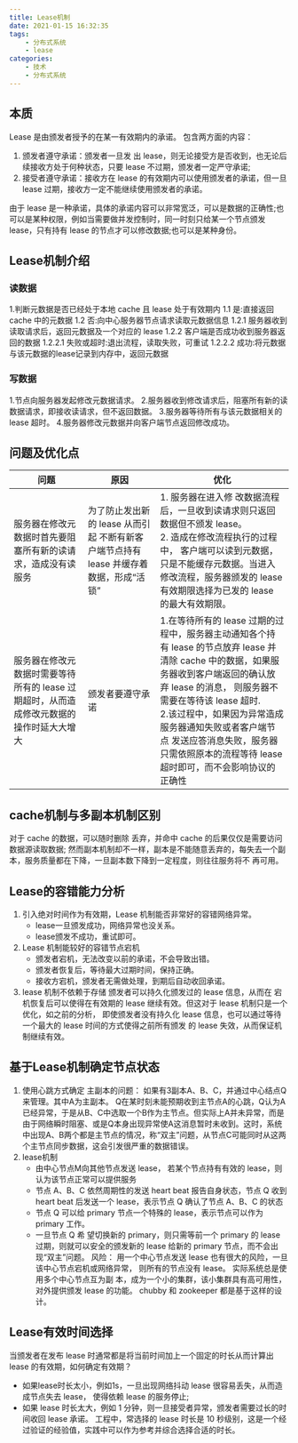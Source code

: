 ```yaml
---
title: Lease机制
date: 2021-01-15 16:32:35
tags:
    - 分布式系统
    - lease
categories:
    - 技术
    - 分布式系统
---
```


## 本质
Lease 是由颁发者授予的在某一有效期内的承诺。
包含两方面的内容：
1. 颁发者遵守承诺：颁发者一旦发 出 lease，则无论接受方是否收到，也无论后续接收方处于何种状态，只要 lease 不过期，颁发者一定严守承诺;
2. 接受者遵守承诺：接收方在 lease 的有效期内可以使用颁发者的承诺，但一旦 lease 过期，接收方一定不能继续使用颁发者的承诺。

由于 lease 是一种承诺，具体的承诺内容可以非常宽泛，可以是数据的正确性;也可以是某种权限，例如当需要做并发控制时，同一时刻只给某一个节点颁发 lease，只有持有 lease 的节点才可以修改数据;也可以是某种身份。

<!--more-->

## Lease机制介绍
### 读数据
1.判断元数据是否已经处于本地 cache 且 lease 处于有效期内
1.1 是:直接返回 cache 中的元数据
1.2 否:向中心服务器节点请求读取元数据信息
1.2.1 服务器收到读取请求后，返回元数据及一个对应的 lease
1.2.2 客户端是否成功收到服务器返回的数据
1.2.2.1 失败或超时:退出流程，读取失败，可重试
1.2.2.2 成功:将元数据与该元数据的lease记录到内存中，返回元数据
### 写数据
1.节点向服务器发起修改元数据请求。
2.服务器收到修改请求后，阻塞所有新的读数据请求，即接收读请求，但不返回数据。
3.服务器等待所有与该元数据相关的 lease 超时。
4.服务器修改元数据并向客户端节点返回修改成功。
## 问题及优化点
|问题|原因|优化|
|---|---|---|
|服务器在修改元数据时首先要阻塞所有新的读请求，造成没有读服务|为了防止发出新的 lease 从而引起 不断有新客户端节点持有 lease 并缓存着数据，形成“活锁”|1. 服务器在进入修 改数据流程后，一旦收到读请求则只返回数据但不颁发 lease。</br>2. 造成在修改流程执行的过程中， 客户端可以读到元数据，只是不能缓存元数据。当进入修改流程，服务器颁发的 lease 有效期限选择为已发的 lease 的最大有效期限。|
|服务器在修改元数据时需要等待所有的 lease 过期超时，从而造成修改元数据的操作时延大大增大|颁发者要遵守承诺|1.在等待所有的 lease 过期的过程中，服务器主动通知各个持有 lease 的节点放弃 lease 并清除 cache 中的数据，如果服务器收到客户端返回的确认放弃 lease 的消息， 则服务器不需要在等待该 lease 超时.</br>2.该过程中，如果因为异常造成服务器通知失败或者客户端节点 发送应答消息失败，服务器只需依照原本的流程等待 lease 超时即可，而不会影响协议的正确性|



## cache机制与多副本机制区别
对于 cache 的数据，可以随时删除 丢弃，并命中 cache 的后果仅仅是需要访问数据源读取数据;
然而副本机制却不一样，副本是不能随意丢弃的，每失去一个副本，服务质量都在下降，一旦副本数下降到一定程度，则往往服务将不 再可用。

## Lease的容错能力分析
1. 引入绝对时间作为有效期，Lease 机制能否非常好的容错网络异常。
    - lease一旦颁发成功，网络异常也没关系。
    - lease颁发不成功，重试即可。
2. Lease 机制能较好的容错节点宕机
    - 颁发者宕机，无法改变以前的承诺，不会导致出错。
    - 颁发者恢复后，等待最大过期时间，保持正确。
    - 接收方宕机，颁发者无需做处理，到期后自动收回承诺。
3. lease 机制不依赖于存储
颁发者可以持久化颁发过的 lease 信息，从而在 宕机恢复后可以使得在有效期的 lease 继续有效。但这对于 lease 机制只是一个优化，如之前的分析， 即使颁发者没有持久化 lease 信息，也可以通过等待一个最大的 lease 时间的方式使得之前所有颁发 的 lease 失效，从而保证机制继续有效。

## 基于Lease机制确定节点状态
1. 使用心跳方式确定 主副本的问题：
如果有3副本A、B、C，并通过中心结点Q来管理。其中A为主副本。
Q在某时刻未能预期收到主节点A的心跳，Q认为A已经异常，于是从B、C中选取一个B作为主节点。但实际上A并未异常，而是由于网络瞬时阻塞、或是Q本身出现异常使A这消息暂时未收到。这时，系统中出现A、B两个都是主节点的情况，称“双主”问题，从节点C可能同时从这两个主节点同步数据，这会引发很严重的数据错误。
2. lease机制
    - 由中心节点M向其他节点发送 lease， 若某个节点持有有效的 lease，则认为该节点正常可以提供服务
    - 节点 A、B、C 依然周期性的发送 heart beat 报告自身状态，节点 Q 收到 heart beat 后发送一个 lease，表示节点 Q 确认了节点 A、B、C 的状态
    - 节点 Q 可以给 primary 节点一个特殊的 lease，表示节点可以作为 primary 工作。
    - 一旦节点 Q 希 望切换新的 primary，则只需等前一个 primary 的 lease 过期，则就可以安全的颁发新的 lease 给新的 primary 节点，而不会出现“双主”问题。
风险：
用一个中心节点发送 lease 也有很大的风险，一旦该中心节点宕机或网络异常， 则所有的节点没有 lease。
实际系统总是使用多个中心节点互为副 本，成为一个小的集群，该小集群具有高可用性，对外提供颁发 lease 的功能。
chubby 和 zookeeper 都是基于这样的设计。

## Lease有效时间选择
当颁发者在发布 lease 时通常都是将当前时间加上一个固定的时长从而计算出 lease 的有效期，如何确定有效期？

- 如果lease时长太小，例如1s，一旦出现网络抖动 lease 很容易丢失，从而造成节点失去 lease， 使得依赖 lease 的服务停止;
- 如果 lease 时长太大，例如 1 分钟，则一旦接受者异常，颁发者需要过长的时间收回 lease 承诺。
工程中，常选择的 lease 时长是 10 秒级别，这是一个经 过验证的经验值，实践中可以作为参考并综合选择合适的时长。